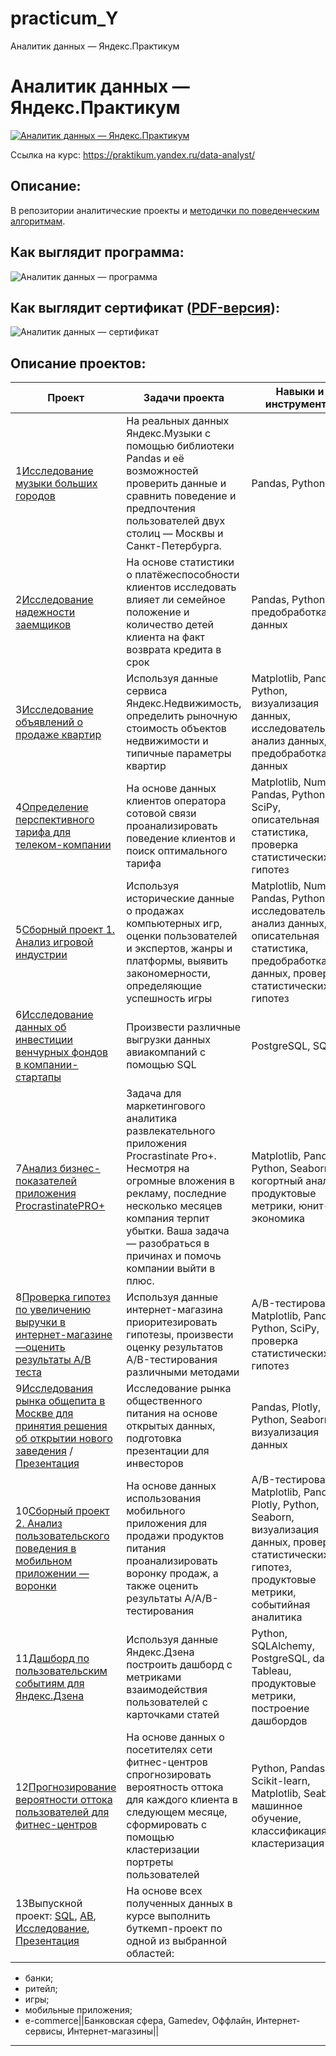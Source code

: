 # practicum_Y
Аналитик данных — Яндекс.Практикум
# Аналитик данных — Яндекс.Практикум
[![Аналитик данных — Яндекс.Практикум](/logo.png)](https://praktikum.yandex.ru/data-analyst/)

Ссылка на курс: https://praktikum.yandex.ru/data-analyst/


## Описание:
В репозитории аналитические проекты и [методички по поведенческим алгоритмам](https://github.com/Drewleks/yandex_praktikum/tree/master/%D0%9C%D0%B5%D1%82%D0%BE%D0%B4%D0%B8%D1%87%D0%BA%D0%B8%20%D0%BF%D0%BE%20%D0%BF%D0%BE%D0%B2%D0%B5%D0%B4%D0%B5%D0%BD%D1%87%D0%B5%D1%81%D0%BA%D0%B8%D0%BC%20%D0%B0%D0%BB%D0%B3%D0%BE%D1%80%D0%B8%D1%82%D0%BC%D0%B0%D0%BC).

## Как выглядит программа:
![Аналитик данных — программа](/program.png)

## Как выглядит сертификат ([PDF-версия](certificate/certificate.pdf)):
![Аналитик данных — сертификат](/certificate/certificate-1.png)

## Описание проектов:
| Проект    | Задачи проекта   | Навыки и инструменты                         | Сферы деятельности   | Ключевые слова  |
|-----------|------------------|----------------------------------------------|----------------------|-----------------|
|1[Исследование музыки больших городов](https://nbviewer.jupyter.org/github/Drewleks/yandex_praktikum/blob/master/1.%20%D0%9E%D1%81%D0%BD%D0%BE%D0%B2%D1%8B%20Python%20%D0%B8%20%D0%B0%D0%BD%D0%B0%D0%BB%D0%B8%D0%B7%D0%B0%20%D0%B4%D0%B0%D0%BD%D0%BD%D1%8B%D1%85/music_project.ipynb)|На реальных данных Яндекс.Музыки c помощью библиотеки Pandas и её возможностей проверить данные и сравнить поведение и предпочтения пользователей двух столиц — Москвы и Санкт-Петербурга.|Pandas, Python|Интернет-сервисы, Стриминговый сервис|Обработка данных, дубликаты, пропуски, логическая индексация, группировка, сортировка|
|2[Исследование надежности заемщиков](https://nbviewer.jupyter.org/github/Drewleks/yandex_praktikum/blob/master/2.%20%D0%9F%D1%80%D0%B5%D0%B4%D0%BE%D0%B1%D1%80%D0%B0%D0%B1%D0%BE%D1%82%D0%BA%D0%B0%20%D0%B4%D0%B0%D0%BD%D0%BD%D1%8B%D1%85/credit_scoring_project.ipynb)|На основе статистики о платёжеспособности клиентов исследовать влияет ли семейное положение и количество детей клиента на факт возврата кредита в срок|Pandas, Python, предобработка данных|Банковская сфера, Кредитование|обработка данных, дубликаты, пропуски, категоризация, декомпозиция|
|3[Исследование объявлений о продаже квартир](https://nbviewer.jupyter.org/github/Drewleks/yandex_praktikum/blob/master/3.%20%D0%98%D1%81%D1%81%D0%BB%D0%B5%D0%B4%D0%BE%D0%B2%D0%B0%D1%82%D0%B5%D0%BB%D1%8C%D1%81%D0%BA%D0%B8%D0%B9%20%D0%B0%D0%BD%D0%B0%D0%BB%D0%B8%D0%B7%20%D0%B4%D0%B0%D0%BD%D0%BD%D1%8B%D1%85/real_estate_project.ipynb)|Используя данные сервиса Яндекс.Недвижимость, определить рыночную стоимость объектов недвижимости и типичные параметры квартир|Matplotlib, Pandas, Python, визуализация данных, исследовательский анализ данных, предобработка данных|Интернет-сервисы, Площадки объявлений |Обработка данных, histogram, boxplot, scattermatrix, категоризация, scatterplot,  фрод-мониторинг|
|4[Определение перспективного тарифа для телеком-компании](https://nbviewer.jupyter.org/github/Drewleks/yandex_praktikum/blob/master/4.%20%D0%A1%D1%82%D0%B0%D1%82%D0%B8%D1%81%D1%82%D0%B8%D1%87%D0%B5%D1%81%D0%BA%D0%B8%D0%B9%20%D0%B0%D0%BD%D0%B0%D0%BB%D0%B8%D0%B7%20%D0%B4%D0%B0%D0%BD%D0%BD%D1%8B%D1%85/mobile_operator_project.ipynb)|На основе данных клиентов оператора сотовой связи проанализировать поведение клиентов и поиск оптимального тарифа|Matplotlib, NumPy, Pandas, Python, SciPy, описательная статистика, проверка статистических гипотез|Телеком|Обработка данных, histogram, boxplot, статистический тест, критерий Стьюдента |
|5[Сборный проект 1. Анализ игровой индустрии](https://nbviewer.jupyter.org/github/Drewleks/yandex_praktikum/blob/master/5.%20%D0%A1%D0%B1%D0%BE%D1%80%D0%BD%D1%8B%D0%B9%20%D0%BF%D1%80%D0%BE%D0%B5%D0%BA%D1%82%201/games_project.ipynb)|Используя исторические данные о продажах компьютерных игр, оценки пользователей и экспертов, жанры и платформы, выявить закономерности, определяющие успешность игры |Matplotlib, NumPy, Pandas, Python, исследовательский анализ данных, описательная статистика, предобработка данных, проверка статистических гипотез|Gamedev, Интернет-магазины|Обработка данных, histogram, boxplot, статистический тест, критерий Стьюдента, piechart|
|6[Исследование данных об инвестиции венчурных фондов в компании-стартапы](https://nbviewer.jupyter.org/github/Drewleks/yandex_praktikum/blob/master/6.%20%D0%A1%D0%B1%D0%BE%D1%80%20%D0%B8%20%D1%85%D1%80%D0%B0%D0%BD%D0%B5%D0%BD%D0%B8%D0%B5%20%D0%B4%D0%B0%D0%BD%D0%BD%D1%8B%D1%85/flying_project.ipynb)|Произвести различные выгрузки данных авиакомпаний с помощью SQL|PostgreSQL, SQL|Стартапы, Инвестиции|обработка данных, выгрузка данных, SQL|
|7[Анализ бизнес-показателей приложения ProcrastinatePRO+](https://nbviewer.jupyter.org/github/Drewleks/yandex_praktikum/blob/master/7.%20%D0%90%D0%BD%D0%B0%D0%BB%D0%B8%D0%B7%20%D0%B1%D0%B8%D0%B7%D0%BD%D0%B5%D1%81-%D0%BF%D0%BE%D0%BA%D0%B0%D0%B7%D0%B0%D1%82%D0%B5%D0%BB%D0%B5%D0%B9/afisha_project.ipynb)|Задача для маркетингового аналитика развлекательного приложения Procrastinate Pro+. Несмотря на огромные вложения в рекламу, последние несколько месяцев компания терпит убытки. Ваша задача — разобраться в причинах и помочь компании выйти в плюс.|Matplotlib, Pandas, Python, Seaborn, когортный анализ, продуктовые метрики, юнит-экономика|Интернет-сервисы, Стартапы|Обработка данных, статистический тест, LTV, CAC, когортный анализ|
|8[Проверка гипотез по увеличению выручки в интернет-магазине —оценить результаты A/B теста](https://nbviewer.jupyter.org/github/Drewleks/yandex_praktikum/blob/master/8.%20%D0%9F%D1%80%D0%B8%D0%BD%D1%8F%D1%82%D0%B8%D0%B5%20%D1%80%D0%B5%D1%88%D0%B5%D0%BD%D0%B8%D0%B9%20%D0%B2%20%D0%B1%D0%B8%D0%B7%D0%BD%D0%B5%D1%81%D0%B5%20%D0%BD%D0%B0%20%D0%BE%D1%81%D0%BD%D0%BE%D0%B2%D0%B5%20%D0%B4%D0%B0%D0%BD%D0%BD%D1%8B%D1%85/internet_store_project.ipynb)|Используя данные интернет-магазина приоритезировать гипотезы, произвести оценку результатов A/B-тестирования различными методами|A/B-тестирование, Matplotlib, Pandas, Python, SciPy, проверка статистических гипотез|Интернет-магазины|A/B-тест, статистический тест, фреймворк, RICE, ICE|
|9[Исследования рынка общепита в Москве для принятия решения об открытии нового заведения](https://nbviewer.jupyter.org/github/Drewleks/yandex_praktikum/blob/master/9.%20%D0%9A%D0%B0%D0%BA%20%D1%80%D0%B0%D1%81%D1%81%D0%BA%D0%B0%D0%B7%D0%B0%D1%82%D1%8C%20%D0%B8%D1%81%D1%82%D0%BE%D1%80%D0%B8%D1%8E%20%D1%81%20%D0%BF%D0%BE%D0%BC%D0%BE%D1%89%D1%8C%D1%8E%20%D0%B4%D0%B0%D0%BD%D0%BD%D1%8B%D1%85/cafe_project.ipynb) / [Презентация](https://github.com/Drewleks/yandex_praktikum/blob/master/9.%20%D0%9A%D0%B0%D0%BA%20%D1%80%D0%B0%D1%81%D1%81%D0%BA%D0%B0%D0%B7%D0%B0%D1%82%D1%8C%20%D0%B8%D1%81%D1%82%D0%BE%D1%80%D0%B8%D1%8E%20%D1%81%20%D0%BF%D0%BE%D0%BC%D0%BE%D1%89%D1%8C%D1%8E%20%D0%B4%D0%B0%D0%BD%D0%BD%D1%8B%D1%85/%D0%9F%D1%80%D0%B5%D0%B7%D0%B5%D0%BD%D1%82%D0%B0%D1%86%D0%B8%D1%8F.pdf)|Исследование рынка общественного питания на основе открытых данных, подготовка презентации для инвесторов|Pandas, Plotly, Python, Seaborn, визуализация данных|Стартапы, Бизнес, Оффлайн|Обработка данных, визуализация данных, создание презентаций|
|10[Сборный проект 2. Анализ пользовательского поведения в мобильном приложении — воронки](https://nbviewer.jupyter.org/github/Drewleks/yandex_praktikum/blob/master/10.%20%D0%A1%D0%B1%D0%BE%D1%80%D0%BD%D1%8B%D0%B9%20%D0%BF%D1%80%D0%BE%D0%B5%D0%BA%D1%82%202/startup_project.ipynb)|На основе данных использования мобильного приложения для продажи продуктов питания проанализировать воронку продаж, а также оценить результаты A/A/B-тестирования |A/B-тестирование, Matplotlib, Pandas, Plotly, Python, Seaborn, визуализация данных, проверка статистических гипотез, продуктовые метрики, событийная аналитика|Стартапы, Бизнес, Интернет-сервисы|A/B-тест, визуализация, статистический тест|
|11[Дашборд по пользовательским событиям для Яндекс.Дзена](https://github.com/Drewleks/yandex_praktikum/tree/master/11.%20%D0%90%D0%B2%D1%82%D0%BE%D0%BC%D0%B0%D1%82%D0%B8%D0%B7%D0%B0%D1%86%D0%B8%D1%8F)|Используя данные Яндекс.Дзена построить дашборд с метриками взаимодействия пользователей с карточками статей|Python, SQLAlchemy, PostgreSQL, dash, Tableau, продуктовые метрики, построение дашбордов|Интернет-сервисы, Площадки объявлений|Дашборд, пайплайн, Yandex.Cloud, удаленный сервер, виртуальная машина, cron|
|12[Прогнозирование вероятности оттока пользователей для фитнес-центров](https://nbviewer.jupyter.org/github/Drewleks/yandex_praktikum/blob/master/12.%20%D0%9F%D1%80%D0%BE%D0%B3%D0%BD%D0%BE%D0%B7%D1%8B%20%D0%B8%20%D0%BF%D1%80%D0%B5%D0%B4%D1%81%D0%BA%D0%B0%D0%B7%D0%B0%D0%BD%D0%B8%D1%8F/gym_project.ipynb)|На основе данных о посетителях сети фитнес-центров спрогнозировать вероятность оттока для каждого клиента в следующем месяце, сформировать с помощью кластеризации портреты пользователей|Python, Pandas, Scikit-learn, Matplotlib, Seaborn, машинное обучение, классификация, кластеризация|Бизнес, Оффлайн|KMeans, Machine Learning, дендрограмма, RandomForestClassifier, LogisticRegression|
|13Выпускной проект: [SQL](https://nbviewer.jupyter.org/github/Drewleks/yandex_praktikum/blob/master/13.%20%D0%92%D1%8B%D0%BF%D1%83%D1%81%D0%BA%D0%BD%D0%BE%D0%B9%20%D0%BF%D1%80%D0%BE%D0%B5%D0%BA%D1%82/sql.ipynb), [AB](https://nbviewer.jupyter.org/github/Drewleks/yandex_praktikum/blob/master/13.%20%D0%92%D1%8B%D0%BF%D1%83%D1%81%D0%BA%D0%BD%D0%BE%D0%B9%20%D0%BF%D1%80%D0%BE%D0%B5%D0%BA%D1%82/ab.ipynb), [Исследование](https://nbviewer.jupyter.org/github/Drewleks/yandex_praktikum/blob/master/13.%20%D0%92%D1%8B%D0%BF%D1%83%D1%81%D0%BA%D0%BD%D0%BE%D0%B9%20%D0%BF%D1%80%D0%BE%D0%B5%D0%BA%D1%82/ecommerce.ipynb), [Презентация](https://github.com/Drewleks/yandex_praktikum/blob/master/13.%20%D0%92%D1%8B%D0%BF%D1%83%D1%81%D0%BA%D0%BD%D0%BE%D0%B9%20%D0%BF%D1%80%D0%BE%D0%B5%D0%BA%D1%82/%D0%98%D1%82%D0%BE%D0%B3%D0%BE%D0%B2%D1%8B%D0%B9%20%D0%BF%D1%80%D0%BE%D0%B5%D0%BA%D1%82.pdf)|На основе всех полученных данных в курсе выполнить буткемп-проект по одной из выбранной областей:
- банки;
- ритейл;
- игры;
- мобильные приложения;
- e-commerce||Банковская сфера, Gamedev, Оффлайн, Интернет-сервисы, Интернет-магазины||

---
